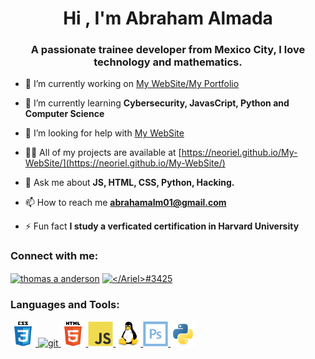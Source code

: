 <h1 align="center">Hi , I'm Abraham Almada</h1>
<h3 align="center">A passionate trainee developer from Mexico City, I love technology and mathematics.</h3>

- 🔭 I’m currently working on [My WebSite/My Portfolio](https://neoriel.github.io/My-WebSite/)

- 🌱 I’m currently learning **Cybersecurity, JavasCript, Python and Computer Science**

- 🤝 I’m looking for help with [My WebSite](https://neoriel.github.io/My-WebSite/)

- 👨‍💻 All of my projects are available at [https://neoriel.github.io/My-WebSite/](https://neoriel.github.io/My-WebSite/)

- 💬 Ask me about **JS, HTML, CSS, Python, Hacking.**

- 📫 How to reach me **abrahamalm01@gmail.com**

- ⚡ Fun fact **I study a verficated certification in Harvard University**

<h3 align="left">Connect with me:</h3>
<p align="left">
<a href="https://fb.com/thomas a anderson" target="blank"><img align="center" src="https://raw.githubusercontent.com/rahuldkjain/github-profile-readme-generator/master/src/images/icons/Social/facebook.svg" alt="thomas a anderson" height="30" width="40" /></a>
<a href="https://discord.gg/</Ariel>#3425" target="blank"><img align="center" src="https://raw.githubusercontent.com/rahuldkjain/github-profile-readme-generator/master/src/images/icons/Social/discord.svg" alt="</Ariel>#3425" height="30" width="40" /></a>
</p>

<h3 align="left">Languages and Tools:</h3>
<p align="left"> <a href="https://www.w3schools.com/css/" target="_blank" rel="noreferrer"> <img src="https://raw.githubusercontent.com/devicons/devicon/master/icons/css3/css3-original-wordmark.svg" alt="css3" width="40" height="40"/> </a> <a href="https://git-scm.com/" target="_blank" rel="noreferrer"> <img src="https://www.vectorlogo.zone/logos/git-scm/git-scm-icon.svg" alt="git" width="40" height="40"/> </a> <a href="https://www.w3.org/html/" target="_blank" rel="noreferrer"> <img src="https://raw.githubusercontent.com/devicons/devicon/master/icons/html5/html5-original-wordmark.svg" alt="html5" width="40" height="40"/> </a> <a href="https://developer.mozilla.org/en-US/docs/Web/JavaScript" target="_blank" rel="noreferrer"> <img src="https://raw.githubusercontent.com/devicons/devicon/master/icons/javascript/javascript-original.svg" alt="javascript" width="40" height="40"/> </a> <a href="https://www.linux.org/" target="_blank" rel="noreferrer"> <img src="https://raw.githubusercontent.com/devicons/devicon/master/icons/linux/linux-original.svg" alt="linux" width="40" height="40"/> </a> <a href="https://www.photoshop.com/en" target="_blank" rel="noreferrer"> <img src="https://raw.githubusercontent.com/devicons/devicon/master/icons/photoshop/photoshop-line.svg" alt="photoshop" width="40" height="40"/> </a> <a href="https://www.python.org" target="_blank" rel="noreferrer"> <img src="https://raw.githubusercontent.com/devicons/devicon/master/icons/python/python-original.svg" alt="python" width="40" height="40"/> </a> </p>
